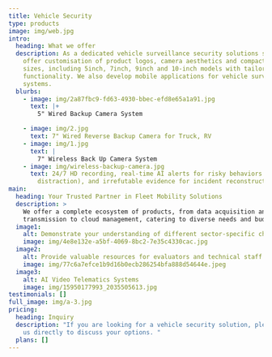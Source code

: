 ```yaml
---
title: Vehicle Security
type: products
image: img/web.jpg
intro:
  heading: What we offer
  description: As a dedicated vehicle surveillance security solutions supplier, we
    offer customisation of product logos, camera aesthetics and compact display
    sizes, including 5inch, 7inch, 9inch and 10-inch models with tailored
    functionality. We also develop mobile applications for vehicle surveillance
    systems.
  blurbs:
    - image: img/2a87fbc9-fd63-4930-bbec-efd8e65a1a91.jpg
      text: |+
        5" Wired Backup Camera System

    - image: img/2.jpg
      text: 7" Wired Reverse Backup Camera for Truck, RV
    - image: img/1.jpg
      text: |
        7" Wireless Back Up Camera System
    - image: img/wireless-backup-camera.jpg
      text: 24/7 HD recording, real-time AI alerts for risky behaviors (fatigue,
        distraction), and irrefutable evidence for incident reconstruction.
main:
  heading: Your Trusted Partner in Fleet Mobility Solutions
  description: >
    We offer a complete ecosystem of products, from data acquisition and network
    transmission to cloud management, catering to diverse needs and budgets.
  image1:
    alt: Demonstrate your understanding of different sector-specific challenges
    image: img/4e8e132e-a5bf-4069-8bc2-7e35c4330cac.jpg
  image2:
    alt: Provide valuable resources for evaluators and technical staff
    image: img/77c6a7efce1b9d16b0ecb286254bfa888d54644e.jpeg
  image3:
    alt: AI Video Telematics Systems
    image: img/15950177993_2035505613.jpg
testimonials: []
full_image: img/a-3.jpg
pricing:
  heading: Inquiry
  description: "If you are looking for a vehicle security solution, please contact
    us directly to discuss your options. "
  plans: []
---
```

